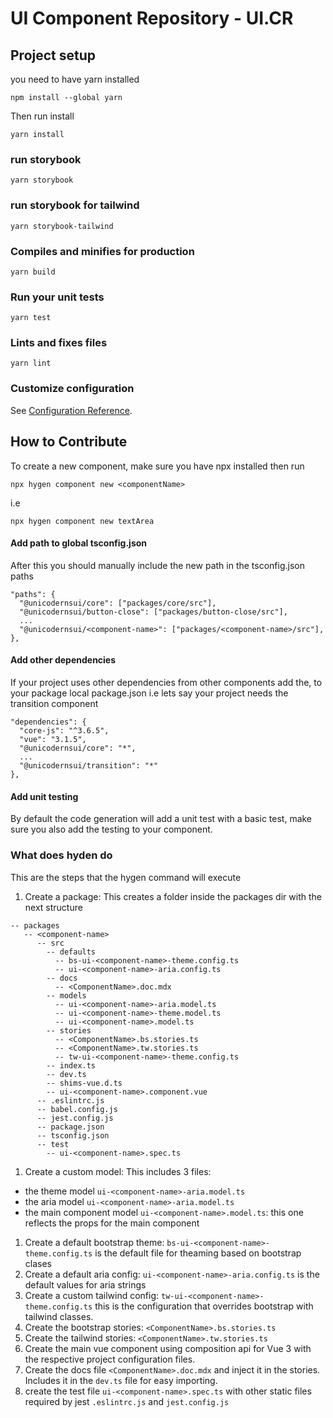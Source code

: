 # UI Component Repository - UI.CR

## Project setup
you need to have yarn installed
```
npm install --global yarn
```
Then run install
```
yarn install
```

### run storybook
```
yarn storybook
```

### run storybook for tailwind
```
yarn storybook-tailwind
```

### Compiles and minifies for production
```
yarn build
```

### Run your unit tests
```
yarn test
```

### Lints and fixes files
```
yarn lint
```

### Customize configuration
See [Configuration Reference](https://cli.vuejs.org/config/).


## How to Contribute
To create a new component, make sure you have npx installed
then run
```
npx hygen component new <componentName>
```
i.e
```
npx hygen component new textArea
```
#### Add path to global tsconfig.json
After this you should manually include the new path in the tsconfig.json paths
```
"paths": {
  "@unicodernsui/core": ["packages/core/src"],
  "@unicodernsui/button-close": ["packages/button-close/src"],
  ...
  "@unicodernsui/<component-name>": ["packages/<component-name>/src"],
},
```

#### Add other dependencies
If your project uses other dependencies from other components add the, to your package local package.json
i.e lets say your project needs the transition component
```
"dependencies": {
  "core-js": "^3.6.5",
  "vue": "3.1.5",
  "@unicodernsui/core": "*",
  ...
  "@unicodernsui/transition": "*"
},
```

#### Add unit testing
By default the code generation will add a unit test with a basic test, make sure you also add the testing to your component.

### What does hyden do
This are the steps that the hygen command will execute
1. Create a package: This creates a folder inside the packages dir with the next structure
```
-- packages
   -- <component-name>
      -- src
        -- defaults
          -- bs-ui-<component-name>-theme.config.ts
          -- ui-<component-name>-aria.config.ts
        -- docs
          -- <ComponentName>.doc.mdx
        -- models
          -- ui-<component-name>-aria.model.ts
          -- ui-<component-name>-theme.model.ts
          -- ui-<component-name>.model.ts
        -- stories
          -- <ComponentName>.bs.stories.ts
          -- <ComponentName>.tw.stories.ts
          -- tw-ui-<component-name>-theme.config.ts
        -- index.ts
        -- dev.ts
        -- shims-vue.d.ts
        -- ui-<component-name>.component.vue
      -- .eslintrc.js
      -- babel.config.js
      -- jest.config.js
      -- package.json
      -- tsconfig.json
      -- test
        -- ui-<component-name>.spec.ts
```
1. Create a custom model: This includes 3 files:
  - the theme model `ui-<component-name>-aria.model.ts`
  - the aria model `ui-<component-name>-aria.model.ts`
  - the main component model `ui-<component-name>.model.ts`: this one reflects the props for the main component
1. Create a default bootstrap theme: `bs-ui-<component-name>-theme.config.ts` is the default file for theaming based on bootstrap clases
1. Create a default aria config: `ui-<component-name>-aria.config.ts` is the default values for aria strings
1. Create a custom tailwind config: `tw-ui-<component-name>-theme.config.ts` this is the configuration that overrides bootstrap with tailwind classes.
1. Create the bootstrap stories: `<ComponentName>.bs.stories.ts`
1. Create the tailwind stories: `<ComponentName>.tw.stories.ts`
1. Create the main vue component using composition api for Vue 3 with the respective project configuration files.
1. Create the docs file `<ComponentName>.doc.mdx` and inject it in the stories. Includes it in the `dev.ts` file for easy importing.
1. create the test file `ui-<component-name>.spec.ts` with other static files required by jest `.eslintrc.js` and `jest.config.js`